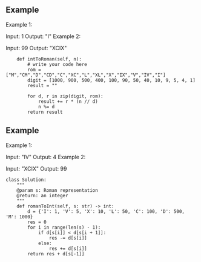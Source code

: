 ## Example
Example 1:

Input: 1
Output: "I"
Example 2:

Input: 99
Output: "XCIX"

```
    def intToRoman(self, n):
        # write your code here
        rom = ["M","CM","D","CD","C","XC","L","XL","X","IX","V","IV","I"]
        digit = [1000, 900, 500, 400, 100, 90, 50, 40, 10, 9, 5, 4, 1]
        result = ""
        
        for d, r in zip(digit, rom):
            result += r * (n // d)
            n %= d 
        return result
```
## Example
Example 1:

Input: "IV"
Output: 4
Example 2:

Input: "XCIX"
Output: 99

```
class Solution:
    """
    @param s: Roman representation
    @return: an integer
    """
    def romanToInt(self, s: str) -> int:
        d = {'I': 1, 'V': 5, 'X': 10, 'L': 50, 'C': 100, 'D': 500, 'M': 1000}
        res = 0
        for i in range(len(s) - 1):
            if d[s[i]] < d[s[i + 1]]:
                res -= d[s[i]]
            else:
                res += d[s[i]]
        return res + d[s[-1]]
```
